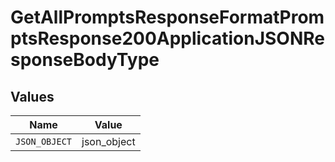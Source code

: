 # GetAllPromptsResponseFormatPromptsResponse200ApplicationJSONResponseBodyType


## Values

| Name          | Value         |
| ------------- | ------------- |
| `JSON_OBJECT` | json_object   |